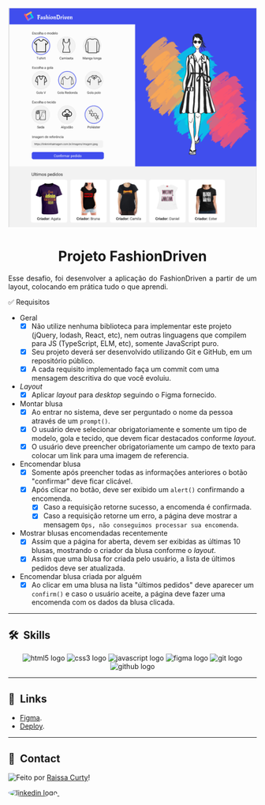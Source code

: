 <div align="center">

![Imagem 1](./layout-projeto.png "Imagem 1")
</div>

<h1 align="center">Projeto FashionDriven </h1>

<p align="justify">Esse desafio, foi desenvolver a aplicação do FashionDriven a partir de um layout, colocando em prática tudo o que aprendi.</p>
✅ Requisitos

- Geral
    - [x]  Não utilize nenhuma biblioteca para implementar este projeto (jQuery, lodash, React, etc), nem outras linguagens que compilem para JS (TypeScript, ELM, etc), somente JavaScript puro.
    - [x]  Seu projeto deverá ser desenvolvido utilizando Git e GitHub, em um repositório público.
    - [x]  A cada requisito implementado faça um commit com uma mensagem descritiva do que você evoluiu.
- *Layout*
    - [x]  Aplicar *layout* para *desktop* seguindo o Figma fornecido.
- Montar blusa
    - [x]  Ao entrar no sistema, deve ser perguntado o nome da pessoa através de um `prompt()`.
    - [x]  O usuário deve selecionar obrigatoriamente e somente um tipo de modelo, gola e tecido, que devem ficar destacados conforme *layout*.
    - [x]  O usuário deve preencher obrigatoriamente um campo de texto para colocar um link para uma imagem de referencia.
- Encomendar blusa
    - [x]  Somente após preencher todas as informações anteriores o botão "confirmar" deve ficar clicável.
    - [x]  Após clicar no botão, deve ser exibido um `alert()` confirmando a encomenda.
        - [x]  Caso a requisição retorne sucesso, a encomenda é confirmada.
        - [x]  Caso a requisição retorne um erro, a página deve mostrar a mensagem `Ops, não conseguimos processar sua encomenda`.
- Mostrar blusas encomendadas recentemente
    - [x]  Assim que a página for aberta, devem ser exibidas as últimas 10 blusas, mostrando o criador da blusa conforme o *layout*.
    - [x]  Assim que uma blusa for criada pelo usuário, a lista de últimos pedidos deve ser atualizada.
- Encomendar blusa criada por alguém
    - [x]  Ao clicar em uma blusa na lista "últimos pedidos" deve aparecer um `confirm()` e caso o usuário aceite, a página deve fazer uma encomenda com os dados da blusa clicada.

<hr/>

## 🛠 &nbsp;Skills
<div align="center">
  <img src="https://cdn.jsdelivr.net/gh/devicons/devicon/icons/html5/html5-original.svg" height="40" width="52" alt="html5 logo"  />
  <img src="https://cdn.jsdelivr.net/gh/devicons/devicon/icons/css3/css3-original.svg" height="40" width="52" alt="css3 logo"  />
  <img src="https://cdn.jsdelivr.net/gh/devicons/devicon/icons/javascript/javascript-original.svg" height="40" width="52" alt="javascript logo"  />
  <img src="https://cdn.jsdelivr.net/gh/devicons/devicon/icons/figma/figma-original.svg" height="40" width="52" alt="figma logo"   />        
  <img src="https://cdn.jsdelivr.net/gh/devicons/devicon/icons/git/git-original.svg" height="40" width="52" alt="git logo"  />
  <img src="https://cdn.jsdelivr.net/gh/devicons/devicon/icons/github/github-original.svg" height="40" width="52" alt="github logo" />                                   
</div>
<hr/>

## 🚀 &nbsp;Links

- [Figma](https://www.figma.com/file/8mFZTdJTsPLSmwcfWydmR4/Projeto-Fashion-Driven?node-id=0%3A1&t=Aee3gR5ZJfoT53Zs-0).<br/>
- [Deploy](https://projeto-fashiondriven.vercel.app/).<br/>
___

## 💬 &nbsp;Contact
<img align="left" src="https://avatars.githubusercontent.com/curtyraissa?size=100">

Feito por [Raissa Curty](https://github.com/curtyraissa)!

<a href="https://www.linkedin.com/in/raissa-curty/" target="_blank">
    <img style="border-radius:50%;" src="https://raw.githubusercontent.com/maurodesouza/profile-readme-generator/master/src/assets/icons/social/linkedin/default.svg" width="52" height="40" alt="linkedin logo"  />
  </a>&nbsp;
